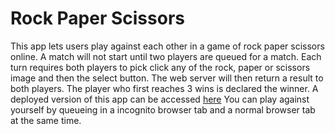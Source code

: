 # Rock Paper Scissors
This app lets users play against each other in a game of rock paper scissors online. A match will not start until two players are queued for a match. 
Each turn requires both players to pick click any of the rock, paper or scissors image and then the select button. The web server will then return a result to both
players. The player who first reaches 3 wins is declared the winner.
A deployed version of this app can be accessed [here](http://167.71.210.228/)
You can play against yourself by queueing in a incognito browser tab and a normal browser tab at the same time.
